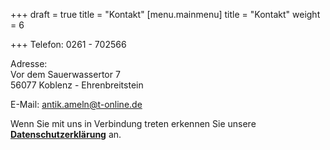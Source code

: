 +++
draft = true
title = "Kontakt"
[menu.mainmenu]
title = "Kontakt"
weight = 6

+++
Telefon: 0261 - 702566  
  
Adresse:  
Vor dem Sauerwassertor 7  
56077 Koblenz - Ehrenbreitstein  
  
E-Mail: antik.ameln@t-online.de

Wenn Sie mit uns in Verbindung treten erkennen Sie unsere [**Datenschutzerklärung**](http://antik-ameln.de/LinkClick.aspx?link=1388&tabid=772&language=de-DE) an.